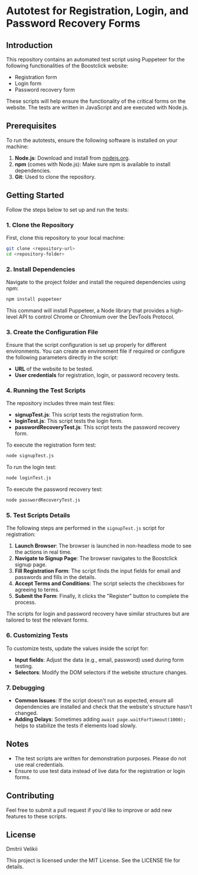 # Autotest for Registration, Login, and Password Recovery Forms

## Introduction

This repository contains an automated test script using Puppeteer for the following functionalities of the Boostclick website:

- Registration form
- Login form
- Password recovery form

These scripts will help ensure the functionality of the critical forms on the website. The tests are written in JavaScript and are executed with Node.js.

## Prerequisites

To run the autotests, ensure the following software is installed on your machine:

1. **Node.js**: Download and install from [nodejs.org](https://nodejs.org/).
2. **npm** (comes with Node.js): Make sure npm is available to install dependencies.
3. **Git**: Used to clone the repository.

## Getting Started

Follow the steps below to set up and run the tests:

### 1. Clone the Repository

First, clone this repository to your local machine:

```sh
git clone <repository-url>
cd <repository-folder>
```

### 2. Install Dependencies

Navigate to the project folder and install the required dependencies using npm:

```sh
npm install puppeteer
```

This command will install Puppeteer, a Node library that provides a high-level API to control Chrome or Chromium over the DevTools Protocol.

### 3. Create the Configuration File

Ensure that the script configuration is set up properly for different environments. You can create an environment file if required or configure the following parameters directly in the script:

- **URL** of the website to be tested.
- **User credentials** for registration, login, or password recovery tests.

### 4. Running the Test Scripts

The repository includes three main test files:

- **signupTest.js**: This script tests the registration form.
- **loginTest.js**: This script tests the login form.
- **passwordRecoveryTest.js**: This script tests the password recovery form.

To execute the registration form test:

```sh
node signupTest.js
```

To run the login test:

```sh
node loginTest.js
```

To execute the password recovery test:

```sh
node passwordRecoveryTest.js
```

### 5. Test Scripts Details

The following steps are performed in the `signupTest.js` script for registration:

1. **Launch Browser**: The browser is launched in non-headless mode to see the actions in real time.
2. **Navigate to Signup Page**: The browser navigates to the Boostclick signup page.
3. **Fill Registration Form**: The script finds the input fields for email and passwords and fills in the details.
4. **Accept Terms and Conditions**: The script selects the checkboxes for agreeing to terms.
5. **Submit the Form**: Finally, it clicks the "Register" button to complete the process.

The scripts for login and password recovery have similar structures but are tailored to test the relevant forms.

### 6. Customizing Tests

To customize tests, update the values inside the script for:

- **Input fields**: Adjust the data (e.g., email, password) used during form testing.
- **Selectors**: Modify the DOM selectors if the website structure changes.

### 7. Debugging

- **Common Issues**: If the script doesn't run as expected, ensure all dependencies are installed and check that the website's structure hasn't changed.
- **Adding Delays**: Sometimes adding `await page.waitForTimeout(1000);` helps to stabilize the tests if elements load slowly.

## Notes

- The test scripts are written for demonstration purposes. Please do not use real credentials.
- Ensure to use test data instead of live data for the registration or login forms.

## Contributing

Feel free to submit a pull request if you'd like to improve or add new features to these scripts.

## License

Dmitrii Velikii

This project is licensed under the MIT License. See the LICENSE file for details.

